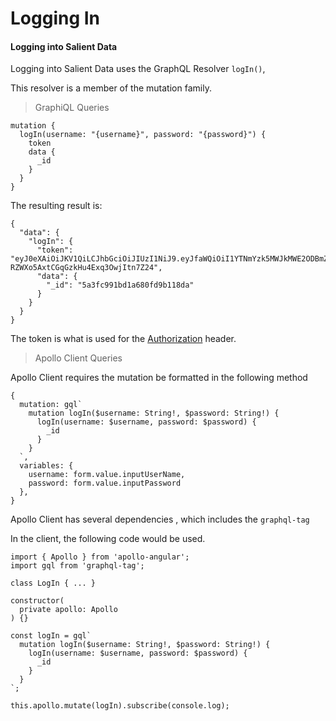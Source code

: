 # Logging In

#### Logging into Salient Data

Logging into Salient Data uses the GraphQL Resolver `logIn()`,

This resolver is a member of the mutation family.

> GraphiQL Queries

```
mutation {
  logIn(username: "{username}", password: "{password}") {
    token
    data {
      _id
    }
  }
}
```

The resulting result is:

```
{
  "data": {
    "logIn": {
      "token": "eyJ0eXAiOiJKV1QiLCJhbGciOiJIUzI1NiJ9.eyJfaWQiOiI1YTNmYzk5MWJkMWE2ODBmZDliMTE4ZGEiLCJpYXQiOjE1MTY3NzkxMjYsImV4cCI6MTUxNjg2NTUyNiwiaXNzIjoiZmVhdGhlcnMifQ.pB2qdyns8E-RZWXo5AxtCGqGzkHu4Exq3OwjItn7Z24",
      "data": {
        "_id": "5a3fc991bd1a680fd9b118da"
      }
    }
  }
}
```

The token is what is used for the [Authorization](api-headers.md) header.

> Apollo Client Queries

Apollo Client requires the mutation be formatted in the following method

    {
      mutation: gql`
        mutation logIn($username: String!, $password: String!) {
          logIn(username: $username, password: $password) {
            _id
          }
        }
      `,
      variables: {
        username: form.value.inputUserName,
        password: form.value.inputPassword
      },
    }


Apollo Client has several dependencies , which includes the `graphql-tag`

In the client, the following code would be used.

    import { Apollo } from 'apollo-angular';
    import gql from 'graphql-tag';

    class LogIn { ... }

    constructor(
      private apollo: Apollo
    ) {}

    const logIn = gql`
      mutation logIn($username: String!, $password: String!) {
        logIn(username: $username, password: $password) {
          _id
        }
      }
    `;

    this.apollo.mutate(logIn).subscribe(console.log);

 

